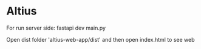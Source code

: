 # Altius
For run server side: fastapi dev main.py 

Open dist folder 'altius-web-app/dist' and then open index.html to see web
